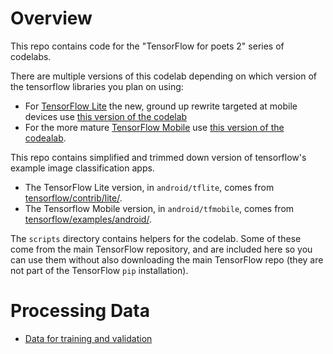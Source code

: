 # Overview

This repo contains code for the "TensorFlow for poets 2" series of codelabs.

There are multiple versions of this codelab depending on which version 
of the tensorflow libraries you plan on using:

* For [TensorFlow Lite](https://www.tensorflow.org/mobile/tflite/) the new, ground up rewrite targeted at mobile devices
  use [this version of the codelab](https://codelabs.developers.google.com/codelabs/tensorflow-for-poets-2-tflite) 
* For the more mature [TensorFlow Mobile](https://www.tensorflow.org/mobile/mobile_intro) use 
  [this version of the codealab](https://codelabs.developers.google.com/codelabs/tensorflow-for-poets-2).


This repo contains simplified and trimmed down version of tensorflow's example image classification apps.

* The TensorFlow Lite version, in `android/tflite`, comes from [tensorflow/contrib/lite/](https://github.com/tensorflow/tensorflow/tree/master/tensorflow/contrib/lite).
* The Tensorflow Mobile version, in `android/tfmobile`, comes from [tensorflow/examples/android/](https://github.com/tensorflow/tensorflow/tree/master/tensorflow/examples/android).

The `scripts` directory contains helpers for the codelab. Some of these come from the main TensorFlow repository, and are included here so you can use them without also downloading the main TensorFlow repo (they are not part of the TensorFlow `pip` installation).



# Processing Data

* [Data for training and validation](https://drive.google.com/open?id=1Iv2JrOl-8XocuUb0TUdN0V90T46qa5Mk)
